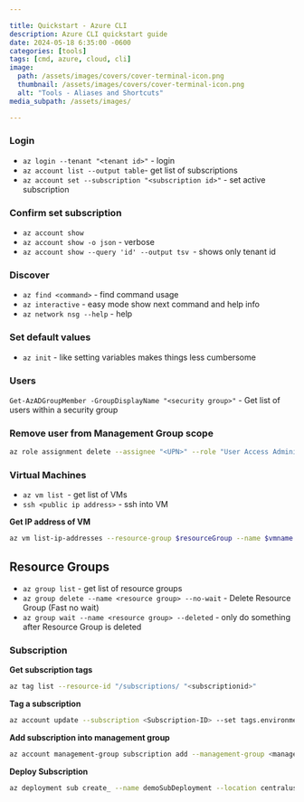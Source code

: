 ```yaml
---

title: Quickstart - Azure CLI
description: Azure CLI quickstart guide
date: 2024-05-18 6:35:00 -0600
categories: [tools]
tags: [cmd, azure, cloud, cli]
image:
  path: /assets/images/covers/cover-terminal-icon.png
  thumbnail: /assets/images/covers/cover-terminal-icon.png
  alt: "Tools - Aliases and Shortcuts"
media_subpath: /assets/images/

---
```


### Login

- `az login --tenant "<tenant id>"` - login
- `az account list --output table`- get list of subscriptions
- `az account set --subscription "<subscription id>"` - set active subscription

### Confirm set subscription
- `az account show` 
- `az account show -o json` - verbose
- `az account show --query 'id' --output tsv `- shows only tenant id

### Discover
- `az find <command>` - find command usage
- `az interactive` - easy mode show next command and help info
- `az network nsg --help` - help

### Set default values
- `az init` - like setting variables makes things less cumbersome

### Users
`Get-AzADGroupMember -GroupDisplayName "<security group>"` - Get list of users within a security group

### Remove user from Management Group scope
```bash
az role assignment delete --assignee "<UPN>" --role "User Access Administrator"  --scope "/"
```

### Virtual Machines
- `az vm list `- get list of VMs
- `ssh <public ip address>` - ssh into VM

**Get IP address of VM**
```bash
az vm list-ip-addresses --resource-group $resourceGroup --name $vmname
```

## Resource Groups
- `az group list` - get list of resource groups
- `az group delete --name <resource group> --no-wait` - Delete Resource Group (Fast no wait)
- `az group wait --name <resource group> --deleted` - only do something after Resource Group is deleted


### Subscription
**Get subscription tags**
```bash
az tag list --resource-id "/subscriptions/ "<subscriptionid>"
```
**Tag a subscription**
```bash
az account update --subscription <Subscription-ID> --set tags.environment=test
```
**Add subscription into management group**
```bash
az account management-group subscription add --management-group <management-group-name> --subscription <subscription-id>
```
**Deploy Subscription**
```bash
az deployment sub create_ --name demoSubDeployment --location centralus --template-file main.bicep --parameters rgName=demoResourceGroup rgLocation=canadacentral
```

